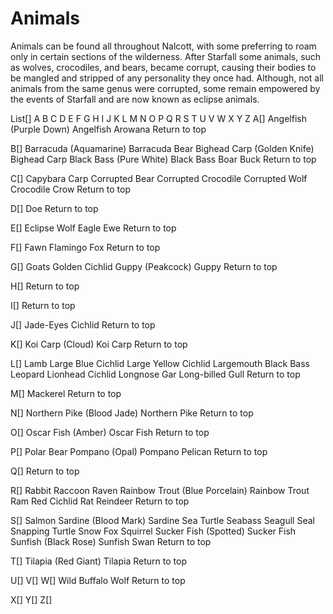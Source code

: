 # Animals

Animals can be found all throughout Nalcott, with some preferring to roam only in certain sections of the wilderness. After Starfall some animals, such as wolves, crocodiles, and bears, became corrupt, causing their bodies to be mangled and stripped of any personality they once had. Although, not all animals from the same genus were corrupted, some remain empowered by the events of Starfall and are now known as eclipse animals.

List[]
A B C D E F G H I J K L M N O P Q R S T U V W X Y Z
A[]
Angelfish (Purple  Down)
Angelfish
Arowana
Return to top

B[]
Barracuda (Aquamarine)
Barracuda
Bear
Bighead Carp (Golden Knife)
Bighead Carp
Black Bass (Pure White)
Black Bass
Boar
Buck
Return to top

C[]
Capybara
Carp
Corrupted Bear
Corrupted Crocodile
Corrupted Wolf
Crocodile
Crow
Return to top

D[]
Doe
Return to top

E[]
Eclipse Wolf
Eagle
Ewe
Return to top

F[]
Fawn
Flamingo
Fox
Return to top

G[]
Goats
Golden Cichlid
Guppy (Peakcock)
Guppy
Return to top

H[]
Return to top

I[]
Return to top

J[]
Jade-Eyes Cichlid
Return to top

K[]
Koi Carp (Cloud)
Koi Carp
Return to top

L[]
Lamb
Large Blue Cichlid
Large Yellow Cichlid
Largemouth  Black Bass
Leopard
Lionhead Cichlid
Longnose Gar
Long-billed Gull
Return to top

M[]
Mackerel
Return to top

N[]
Northern Pike (Blood Jade)
Northern Pike
Return to top

O[]
Oscar Fish (Amber)
Oscar Fish
Return to top

P[]
Polar Bear
Pompano (Opal)
Pompano
Pelican
Return to top

Q[]
Return to top

R[]
Rabbit
Raccoon
Raven
Rainbow Trout (Blue Porcelain)
Rainbow Trout
Ram
Red Cichlid
Rat
Reindeer
Return to top

S[]
Salmon
Sardine (Blood Mark)
Sardine
Sea Turtle
Seabass
Seagull
Seal
Snapping Turtle
Snow Fox
Squirrel
Sucker Fish (Spotted)
Sucker Fish
Sunfish (Black Rose)
Sunfish
Swan
Return to top

T[]
Tilapia (Red Giant)
Tilapia
Return to top

U[]
V[]
W[]
Wild Buffalo
Wolf
Return to top

X[]
Y[]
Z[]
